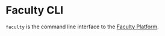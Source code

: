 # Faculty CLI

`faculty` is the command line interface to the [Faculty Platform](https://sherlockml.com). <!-- TODO Change link destination -->
